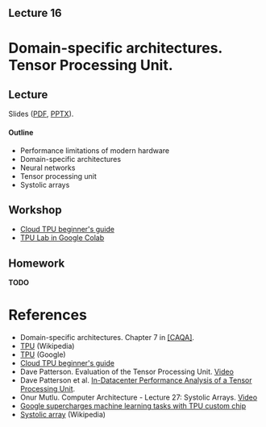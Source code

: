 Lecture 16
---

# Domain-specific architectures. Tensor Processing Unit.

## Lecture

Slides ([PDF](CA_Lecture_16.pdf), [PPTX](CA_Lecture_16.pptx)).

#### Outline

* Performance limitations of modern hardware
* Domain-specific architectures
* Neural networks 
* Tensor processing unit
* Systolic arrays

## Workshop

* [Cloud TPU beginner's guide](https://cloud.google.com/tpu/docs/beginners-guide)
* [TPU Lab in Google Colab](https://colab.research.google.com/notebooks/tpu.ipynb)

## Homework

__TODO__

# References

* Domain-specific architectures. Chapter 7 in [[CAQA]](../../books.md).
* [TPU](https://en.wikipedia.org/wiki/Tensor_Processing_Unit) (Wikipedia)
* [TPU](https://cloud.google.com/tpu) (Google)
* [Cloud TPU beginner's guide](https://cloud.google.com/tpu/docs/beginners-guide)
* Dave Patterson. Evaluation of the Tensor Processing Unit. [Video](https://youtu.be/fhHAArxwzvQ)
* Dave Patterson et al. [In-Datacenter Performance Analysis of a Tensor Processing Unit​](https://arxiv.org/pdf/1704.04760.pdf).
* Onur Mutlu. Computer Architecture - Lecture 27: Systolic Arrays. [Video](https://youtu.be/8zbh4gWGa7I)
* [Google supercharges machine learning tasks with TPU custom chip](
  https://cloud.google.com/blog/products/gcp/google-supercharges-machine-learning-tasks-with-custom-chip)
* [Systolic array](https://en.wikipedia.org/wiki/Systolic_array) (Wikipedia)
